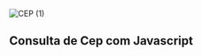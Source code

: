 <img align=center>![CEP (1)](https://user-images.githubusercontent.com/77653635/153733173-2b5f7164-0ecd-44ef-a128-3e4572268e27.png)</img>

## Consulta de Cep com Javascript
